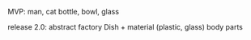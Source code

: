 MVP:
    man, cat
   bottle, bowl, glass


release 2.0:
    abstract factory Dish
        + material (plastic, glass)
    body parts